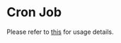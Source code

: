  
 # Cron Job
 Please refer to [this](https://github.ibm.com/IBM-Research-AI/dpm360/blob/dev/service_builder/README.md) for usage details.
